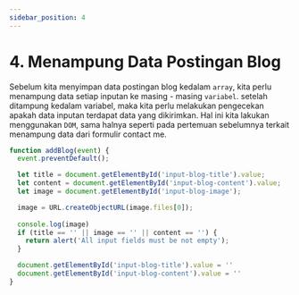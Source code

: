 ```yaml
---
sidebar_position: 4
---
```


# 4. Menampung Data Postingan Blog

Sebelum kita menyimpan data postingan blog kedalam `array`, kita perlu menampung data setiap inputan ke masing - masing `variabel`. setelah ditampung kedalam variabel, maka kita perlu melakukan pengecekan apakah data inputan terdapat data yang dikirimkan. Hal ini kita lakukan menggunakan `DOM`, sama halnya seperti pada pertemuan sebelumnya terkait menampung data dari formulir contact me.

```js 
function addBlog(event) {
  event.preventDefault();

  let title = document.getElementById('input-blog-title').value;
  let content = document.getElementById('input-blog-content').value;
  let image = document.getElementById('input-blog-image');

  image = URL.createObjectURL(image.files[0]);
  
  console.log(image)
  if (title == '' || image == '' || content == '') {
    return alert('All input fields must be not empty');
  }

  document.getElementById('input-blog-title').value = ''
  document.getElementById('input-blog-content').value = ''
}
```